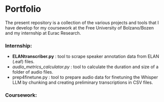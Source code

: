 # Portfolio
The present repository is a collection of the various projects and tools that I have develop for my coursework at the Free University of Bolzano/Bozen and my internship at Eurac Research.

### Internship:
* **ELANtranscriber.py** : tool to scrape speaker annotation data from ELAN (.eaf) files.
* *audio_metrics_calculator.py* : tool to calculate the duration and size of a folder of audio files.
* prep4finetune.py : tool to prepare audio data for finetuning the Whisper LLM by chunking and creating preliminary transcriptions in CSV files.

### Coursework:
